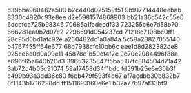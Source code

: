 d395ba960462a500
b2c440d025159f51
9b917714448eebab
8330c4920c93e8ee
d2e5981574868903
bb21a36c542c55e0
6dcdfca725b98346
70685a1fedecdf33
723255b6e7d58b70
666281ea0b7d07e2
2296691d054237cd
71218c7108bc0ff1
28c95d0bd1afc92e
a260482dc1a0a84a
5c58a28827055140
b4767455ff64e677
68b7938cfc10bb6c
eee1d8d282382de8
025ee6e0d0a09e11
45878e1b50ef4f2e
9c70e2084496f88a
e696f65a640b20d3
39653235847f5ba5
87fc884504d71a42
3ab72c4b05c91074
59a17458d34f1bdc
fd591b25e6e30b3f
e499b93a3dd36c80
f6eb479f593f4b67
af7acdbb30b832b7
8f1143b1716298dd
ff1511693160e6e1
b32a77697af33bf9
